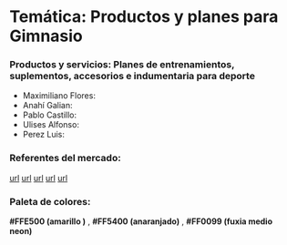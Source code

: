 # Temática: Productos y planes para Gimnasio

### Productos y servicios: Planes de entrenamientos, suplementos, accesorios e indumentaria para deporte

- Maximiliano Flores:
- Anahí Galian:
- Pablo Castillo:
- Ulises Alfonso:
- Perez Luis:

### Referentes del mercado:
[url](https://titansport.com.ar/)
[url](https://totalnutrition.com.ar/)
[url](https://www.nutrishop.com.ar/)
[url](https://www.gymtonic.com.ar)
[url](https://www.digitalsport.com.ar/)

### Paleta de colores:
**#FFE500 (amarillo )** ,  **#FF5400 (anaranjado)**  , **#FF0099 (fuxia medio neon)**